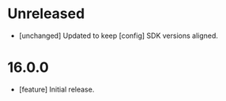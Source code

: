 # Unreleased

- [unchanged] Updated to keep [config] SDK versions aligned.

# 16.0.0

- [feature] Initial release.
